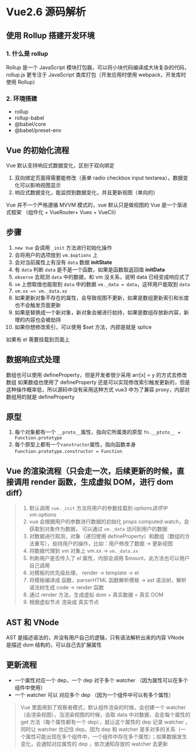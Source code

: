 # Vue2.6 源码解析

## 使用 Rollup 搭建开发环境

### 1. 什么是 rollup

Rollup 是一个 JavaScript 模块打包器，可以将小块代码编译成大块复杂的代码，rollup.js 更专注于 JavaScript 类库打包（开发应用时使用 webpack，开发库时使用 Rollup）

### 2. 环境搭建

- rollup
- rollup-babel
- @babel/core
- @babel/preset-env

## Vue 的初始化流程

Vue 默认支持响应式数据变化，区别于双向绑定

1. 双向绑定页面得需要能修改（表单 radio checkbox input textarea），数据变化可以影响视图显示
2. 响应式数据变化，能监控到数据变化，并且更新视图（单向的）

Vue 并不一个严格遵循 MVVM 模式的，vue 默认只是做视图的
Vue 是一个渐进式框架 （组件化 + VueRouter+ Vuex + VueCli）

## 步骤

1. `new Vue` 会调用 `_init` 方法进行初始化操作
2. 会将用户的选项放到 `vm.$options` 上
3. 会对当前属性上有没有 `data` 数据 **initState**
4. 有 `data` 判断 `data` 是不是一个函数，如果是函数取返回值 **initData**
5. `observe` 去观测 `data` 中的数据，和 vm 没关系，说明 data 已经变成响应式了
6. `vm` 上想取值也能取到 `data` 中的数据 `vm._data = data`，这样用户能取到 `data`
7. `vm.xx => vm._data.xx`
8. 如果更新对象不存在的属性，会导致视图不更新，如果是数组更新索引和长度也不会触发页面更新
9. 如果是替换成一个新对象，新对象会被进行劫持，如果是数组存放新内容，新增的内容也会被劫持
10. 如果你想修改索引，可以使用 $set 方法，内部是就是 splice

如果有 el 需要挂载到页面上

## 数据响应式处理

数组也可以使用 defineProperty，但是开发者很少采用 arr[x] = y 的方式去修改数组
如果数组也使用了 defineProperty 还是可以实现修改索引触发更新的，但是这种操作概率低，所以源码中没有采用这种方式
vue3 中为了兼容 proxy，内部对数组用的就是 defineProperty

## 原型

1. 每个对象都有一个 `__proto__`属性，指向它所属类的原型 `fn.__ptoto__ = Function.prototype`
2. 每个原型上都有一个`constructor`属性，指向函数本身 `Function.prototype.constructor = Function`

## Vue 的渲染流程（只会走一次，后续更新的时候，直接调用 render 函数，生成虚拟 DOM，进行 dom diff）

> 1. 默认调用 `vue._init` 方法将用户的参数挂载到 $options 选项中 vm.$options
> 2. vue 会根据用户的参数进行数据的初始化 props computed watch，会获取到对象作为数据， 可以通过 `vm._data` 访问到用户的数据
> 3. 对数据进行观测，对象（递归使用 defineProperty）和数组（数组的方法重写），劫持用户的操作，比如：用户修改了数据 -> 更新视图
> 4. 将数据代理到 vm 对象上 vm.xx -> `vm._data.xx`
> 5. 判断用户是否传入了 el 属性，内部会调用 $mount，此方法也可以用户自己调用
> 6. 对模板的优先级处理， render -> template -> el
> 7. 将模板编译成 函数，parserHTML 函数解析模板 -> ast 语法树，解析语法树生成 code -> render 函数
> 8. 通过 render 方法，生成虚拟 dom + 真实数据 = 真实 DOM
> 9. 根据虚拟节点 渲染成 真实节点

## AST 和 VNode

AST 是描述语法的，并没有用户自己的逻辑，只有语法解析出来的内容
VNode 是描述 dom 结构的，可以自己去扩展属性

## 更新流程

- 一个属性对应一个 dep，一个 dep 对于多个 watcher （因为属性可以在多个组件中使用）
- 一个 watcher 可以 对应多个 dep （因为一个组件中可以有多个属性）

> Vue 里面用到了观察者模式，默认组件渲染的时候，会创建一个 watcher（会渲染视图），当渲染视图的时候，会取 data 中对数据，会走每个属性的 get 方法（每个属性都有一个 dep），就让这个属性的 dep 记录 watcher ，同时让 watcher 也记住 dep。因为 dep 和 watcher 是多对多的关系（一个属性可能出现在多个组件中，一个组件中存在多个属性）；如果数据发生变化，会通知对应属性的 dep ，依次通知存放的 watcher 去更新
